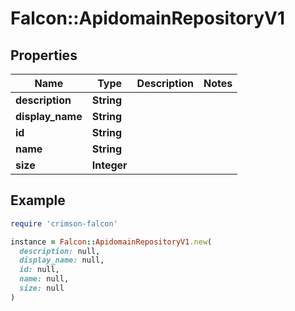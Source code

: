 # Falcon::ApidomainRepositoryV1

## Properties

| Name | Type | Description | Notes |
| ---- | ---- | ----------- | ----- |
| **description** | **String** |  |  |
| **display_name** | **String** |  |  |
| **id** | **String** |  |  |
| **name** | **String** |  |  |
| **size** | **Integer** |  |  |

## Example

```ruby
require 'crimson-falcon'

instance = Falcon::ApidomainRepositoryV1.new(
  description: null,
  display_name: null,
  id: null,
  name: null,
  size: null
)
```

